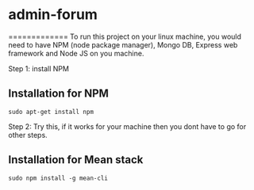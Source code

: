 # admin-forum

=============
To run this project on your linux machine, you would need to have NPM (node package manager), Mongo DB, Express web framework and Node JS on you machine.

Step 1: install NPM


Installation for NPM
-----------

```
sudo apt-get install npm
```

Step 2: Try this, if it works for your machine then you dont have to go for other steps. 



Installation for Mean stack
-----------

```
sudo npm install -g mean-cli
```

